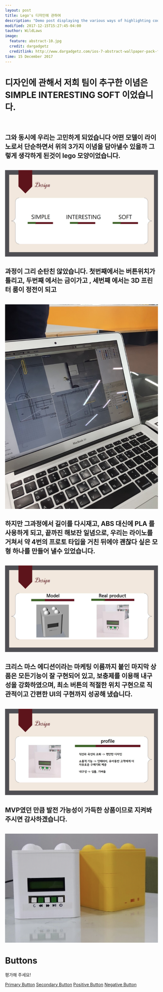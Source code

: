 ```yaml
---
layout: post
title: Lego's 디자인에 관하여 
description: "Demo post displaying the various ways of highlighting code in Markdown."
modified: 2017-12-15T15:27:45-04:00
tauthor: WildLaws
image:
  feature: abstract-10.jpg
  credit: dargadgetz
  creditlink: http://www.dargadgetz.com/ios-7-abstract-wallpaper-pack-for-iphone-5-and-ipod-touch-retina/
time: 15 December 2017
---
```


<h1>디자인에 관해서 저희 팀이 추구한 이념은 SIMPLE INTERESTING SOFT 이었습니다.</h1>
<br>
<h2>그와 동시에 우리는 고민하게 되었습니다 어떤 모델이 라이노로서 단순하면서 위의 3가지 이념을 담아낼수 있을까 그렇게 생각하게 된것이 lego 모양이었습니다.</h2>
<br>
<img src="/assets/img/d1.jpg">

<br>
<h2>과정이 그리 순탄친 않았습니다. 첫번째에서는 버튼위치가 틀리고, 두번째 에서는 금이가고 , 세번째 에서는 3D 프린터 룸이 정전이 되고</h2>

<br>
<img src="/assets/img/d0.jpg">

<br>
<h2>
하지만 그과정에서 길이를 다시재고, ABS 대신에 PLA 를 사용하게 되고, 끝까진 해보잔 일념으로,  우리는 라이노를 거쳐서 약 4번의 프로토 타입을 거친 뒤에야 괜찮다 싶은 모형 하나를 만들어 낼수 있었습니다.</h2>
<br>

<img src="/assets/img/d2.jpg">

<br>
<h2>크리스 마스 에디션이라는 마케팅 이름까지 붙인 마지막 상품은 모든기능이 잘 구현되어 있고, 보충제를 이용해 내구성을 강화하였으며, 최소 버튼의 적절한 위치 구현으로 직관적이고 간편한 UI의 구현까지 성공해 냈습니다.</h2>

<br>


<img src="/assets/img/d3.jpg">
<br>
<h2>MVP였던 만큼 발전 가능성이 가득한 상품이므로 지켜봐 주시면 감사하겠습니다. </h2>

<br>

<img src="/assets/img/d5.jpg">



# Buttons

평가해 주세요!


<a href="/" class="ui primary button">Primary Button</a>
<a href="/" class="ui secondary button">Secondary Button</a>
<a href="/" class="ui positive button">Positive Button</a>
<a href="/" class="ui negative button">Negative Button</a>